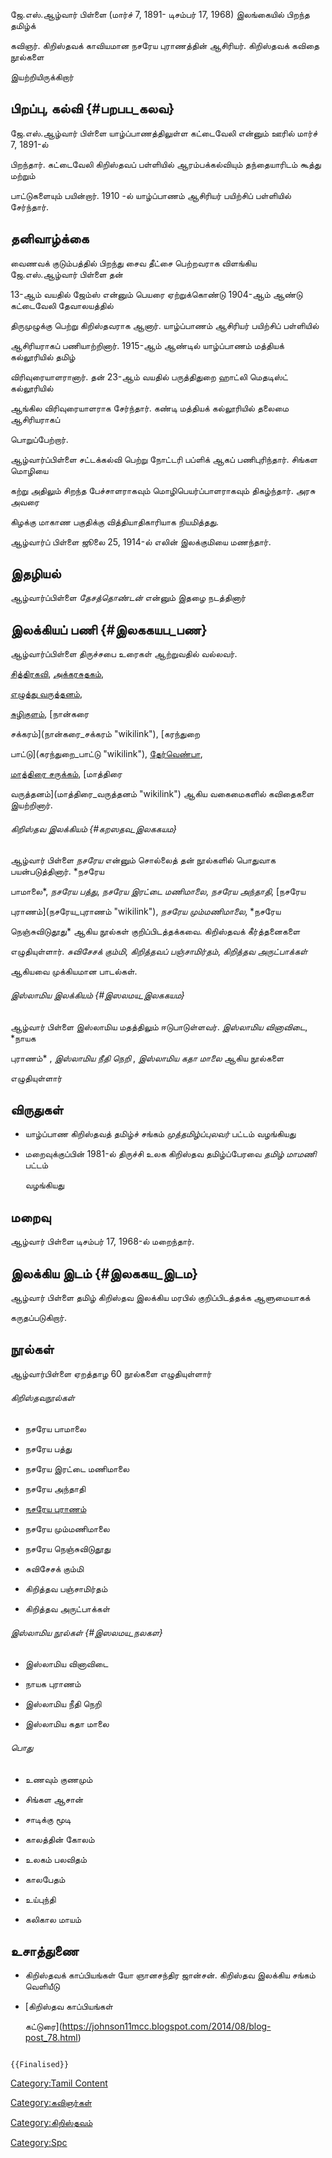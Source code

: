 ஜே.எஸ்.ஆழ்வார் பிள்ளை (மார்ச் 7, 1891- டிசம்பர் 17, 1968) இலங்கையில் பிறந்த தமிழ்க்
கவிஞர். கிறிஸ்தவக் காவியமான நசரேய புராணத்தின் ஆசிரியர். கிறிஸ்தவக் கவிதை நூல்களை
இயற்றியிருக்கிறார்

## பிறப்பு, கல்வி {#பறபப_கலவ}

ஜே.எஸ்.ஆழ்வார் பிள்ளை யாழ்ப்பாணத்திலுள்ள கட்டைவேலி என்னும் ஊரில் மார்ச் 7, 1891-ல்
பிறந்தார். கட்டைவேலி கிறிஸ்தவப் பள்ளியில் ஆரம்பக்கல்வியும் தந்தையாரிடம் கூத்து மற்றும்
பாட்டுகளையும் பயின்றார். 1910 -ல் யாழ்ப்பாணம் ஆசிரியர் பயிற்சிப் பள்ளியில் சேர்ந்தார்.

## தனிவாழ்க்கை

வைணவக் குடும்பத்தில் பிறந்து சைவ தீட்சை பெற்றவராக விளங்கிய ஜே.எஸ்.ஆழ்வார் பிள்ளை தன்
13-ஆம் வயதில் ஜேம்ஸ் என்னும் பெயரை ஏற்றுக்கொண்டு 1904-ஆம் ஆண்டு கட்டைவேலி தேவாலயத்தில்
திருமுழுக்கு பெற்று கிறிஸ்தவராக ஆனார். யாழ்ப்பாணம் ஆசிரியர் பயிற்சிப் பள்ளியில்
ஆசிரியராகப் பணியாற்றினார். 1915-ஆம் ஆண்டில் யாழ்ப்பாணம் மத்தியக் கல்லூரியில் தமிழ்
விரிவுரையாளரானார். தன் 23-ஆம் வயதில் பருத்திதுறை ஹாட்லி மெதடிஸ்ட் கல்லூரியில்
ஆங்கில விரிவுரையாளராக சேர்ந்தார். கண்டி மத்தியக் கல்லூரியில் தலைமை ஆசிரியராகப்
பொறுப்பேற்றார்.

ஆழ்வார்ப்பிள்ளை சட்டக்கல்வி பெற்று நோட்டரி பப்ளிக் ஆகப் பணிபுரிந்தார். சிங்கள மொழியை
கற்று அதிலும் சிறந்த பேச்சாளராகவும் மொழிபெயர்ப்பாளராகவும் திகழ்ந்தார். அரசு அவரை
கிழக்கு மாகாண பகுதிக்கு வித்தியாதிகாரியாக நியமித்தது.

ஆழ்வார்ப் பிள்ளை ஜூலை 25, 1914-ல் எலின் இலக்குமியை மணந்தார்.

## இதழியல்

ஆழ்வார்ப்பிள்ளை *தேசத்தொண்டன்* என்னும் இதழை நடத்தினார்

## இலக்கியப் பணி {#இலககயப_பண}

ஆழ்வார்ப்பிள்ளை திருச்சபை உரைகள் ஆற்றுவதில் வல்லவர்.
[சித்திரகவி](சித்திரக்கவிகள் "wikilink"), [அக்கரசுதகம்](அக்கரசுதகம் "wikilink"),
[எழுத்து வருத்தனம்](எழுத்து_வருத்தனம் "wikilink"),
[சுழிகுளம்](சுழிகுளம் "wikilink"), [நான்கரை
சக்கரம்](நான்கரை_சக்கரம் "wikilink"), [கரந்துறை
பாட்டு](கரந்துறை_பாட்டு "wikilink"), [தேர்வெண்பா](தேர்வெண்பா "wikilink"),
[மாத்திரை சருக்கம்](மாத்திரை_சருக்கம் "wikilink"), [மாத்திரை
வருத்தனம்](மாத்திரை_வருத்தனம் "wikilink") ஆகிய வகைமைகளில் கவிதைகளை இயற்றினார்.

###### கிறிஸ்தவ இலக்கியம் {#கறஸதவ_இலககயம}

ஆழ்வார் பிள்ளை *நசரேய* என்னும் சொல்லைத் தன் நூல்களில் பொதுவாக பயன்படுத்தினார். *நசரேய
பாமாலை*, *நசரேய பத்து*, *நசரேய இரட்டை மணிமாலை*, *நசரேய அந்தாதி*, [நசரேய
புராணம்](நசரேய_புராணம் "wikilink"), *நசரேய மும்மணிமாலை*, *நசரேய
நெஞ்சுவிடுதூது* ஆகிய நூல்கள் குறிப்பிடத்தக்கவை. கிறிஸ்தவக் கீர்த்தனைகளை
எழுதியுள்ளார். *சுவிசேசக் கும்மி*, *கிறித்தவப் பஞ்சாமிர்தம்*, *கிறித்தவ அருட்பாக்கள்*
ஆகியவை முக்கியமான பாடல்கள்.

###### இஸ்லாமிய இலக்கியம் {#இஸலமய_இலககயம}

ஆழ்வார் பிள்ளை இஸ்லாமிய மதத்திலும் ஈடுபாடுள்ளவர். *இஸ்லாமிய வினாவிடை*, *நாயக
புராணம்* , *இஸ்லாமிய நீதி நெறி* , *இஸ்லாமிய கதா மாலை* ஆகிய நூல்களை
எழுதியுள்ளார்

## விருதுகள்

-   யாழ்ப்பாண கிறிஸ்தவத் தமிழ்ச் சங்கம் *முத்தமிழ்ப்புலவர்* பட்டம் வழங்கியது
-   மறைவுக்குப்பின் 1981-ல் திருச்சி உலக கிறிஸ்தவ தமிழ்ப்பேரவை *தமிழ் மாமணி* பட்டம்
    வழங்கியது

## மறைவு

ஆழ்வார் பிள்ளை டிசம்பர் 17, 1968-ல் மறைந்தார்.

## இலக்கிய இடம் {#இலககய_இடம}

ஆழ்வார் பிள்ளை தமிழ் கிறிஸ்தவ இலக்கிய மரபில் குறிப்பிடத்தக்க ஆளுமையாகக்
கருதப்படுகிறார்.

## நூல்கள்

ஆழ்வார்பிள்ளை ஏறத்தாழ 60 நூல்களை எழுதியுள்ளார்

###### கிறிஸ்தவநூல்கள்

-   நசரேய பாமாலை
-   நசரேய பத்து
-   நசரேய இரட்டை மணிமாலை
-   நசரேய அந்தாதி
-   [நசரேய புராணம்](நசரேய_புராணம் "wikilink")
-   நசரேய மும்மணிமாலை
-   நசரேய நெஞ்சுவிடுதூது
-   சுவிசேசக் கும்மி
-   கிறித்தவ பஞ்சாமிர்தம்
-   கிறித்தவ அருட்பாக்கள்

###### இஸ்லாமிய நூல்கள் {#இஸலமய_நலகள}

-   இஸ்லாமிய வினாவிடை
-   நாயக புராணம்
-   இஸ்லாமிய நீதி நெறி
-   இஸ்லாமிய கதா மாலை

###### பொது

-   உணவும் குணமும்
-   சிங்கள ஆசான்
-   சாடிக்கு மூடி
-   காலத்தின் கோலம்
-   உலகம் பலவிதம்
-   காலபேதம்
-   உய்புந்தி
-   கலிகால மாயம்

## உசாத்துணை

-   கிறிஸ்தவக் காப்பியங்கள் யோ ஞானசந்திர ஜான்சன். கிறிஸ்தவ இலக்கிய சங்கம் வெளியீடு
-   [கிறிஸ்தவ காப்பியங்கள்
    கட்டுரை](https://johnson11mcc.blogspot.com/2014/08/blog-post_78.html)

```{=mediawiki}
{{Finalised}}
```
[Category:Tamil Content](Category:Tamil_Content "wikilink")
[Category:கவிஞர்கள்](Category:கவிஞர்கள் "wikilink")
[Category:கிறிஸ்தவம்](Category:கிறிஸ்தவம் "wikilink")
[Category:Spc](Category:Spc "wikilink")
